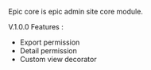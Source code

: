 Epic core is epic admin site core module. 

V.1.0.0 Features :
- Export permission
- Detail permission
- Custom view decorator